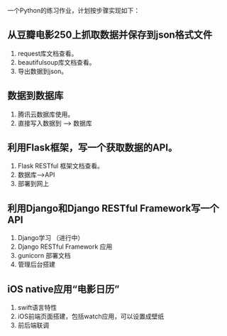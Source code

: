 一个Python的练习作业，计划按步骤实现如下：

## 从豆瓣电影250上抓取数据并保存到json格式文件
   1. request库文档查看。
   2. beautifulsoup库文档查看。
   3. 导出数据到json。
## 数据到数据库
   1. 腾讯云数据库使用。
   2. 直接写入数据到 --> 数据库
## 利用Flask框架，写一个获取数据的API。
   1. Flask RESTful 框架文档查看。
   2. 数据库-->API
   3. 部署到网上
## 利用Django和Django RESTful Framework写一个API
   1. Django学习 （进行中）
   2. Django RESTful Framework 应用
   3. gunicorn 部署文档
   4. 管理后台搭建
## iOS native应用“电影日历”
   1. swift语言特性
   2. iOS前端页面搭建，包括watch应用，可以设置成壁纸
   3. 前后端联调
